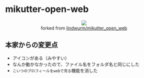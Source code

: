 # mikutter-open-web
<p align="center">
  <img src="https://farm1.staticflickr.com/258/20489402485_241f32b591_o.png">
  <br>
  forked from <a href="https://github.com/lindwurm/mikutter_open_web">lindwurm/mikutter_open_web</a>
</p>

## 本家からの変更点
- アイコンがある（みやすい）
- なんか動かなかったので、ファイル名をフォルダ名と同じにした
- `こいつのプロフィールをwebで見る`機能を消した
